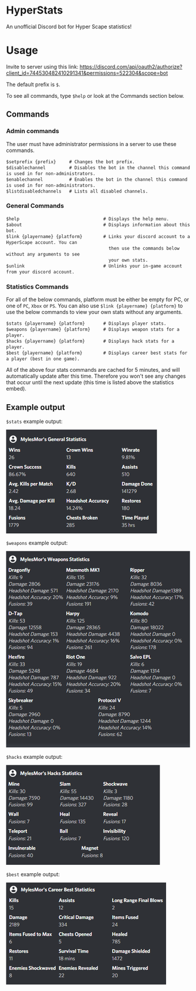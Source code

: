 # HyperStats
An unofficial Discord bot for Hyper Scape statistics!

# Usage
Invite to server using this link: https://discord.com/api/oauth2/authorize?client_id=744530482410291341&permissions=522304&scope=bot

The default prefix is `$`.

To see all commands, type `$help` or look at the Commands section below.

## Commands

### Admin commands
The user must have administrator permissions in a server to use these commands.

```
$setprefix {prefix}     # Changes the bot prefix.
$disablechannel         # Disables the bot in the channel this command is used in for non-administrators.
$enablechannel          # Enables the bot in the channel this command is used in for non-administrators.
$listdisabledchannels   # Lists all disabled channels.
```
### General Commands

```
$help                                # Displays the help menu.
$about                               # Displays information about this bot.
$link {playername} {platform}        # Links your discord account to a HyperScape account. You can
                                       then use the commands below without any arguments to see
                                       your own stats.
$unlink                              # Unlinks your in-game account from your discord account.
```

### Statistics Commands
For all of the below commands, platform must be either be empty for PC, or one of `PC`, `Xbox` or `PS`. You can also use `$link {playername} {platform}` to use the below commands to view your own stats without any arguments.

```
$stats {playername} {platform}       # Displays player stats.
$weapons {playername} {platform}     # Displays weapon stats for a player.
$hacks {playername} {platform}       # Displays hack stats for a player.
$best {playername} {platform}        # Displays career best stats for a player (best in one game).
```

All of the above four stats commands are cached for 5 minutes, and will automatically update after this time. Therefore you won't see any changes that occur until the next update (this time is listed above the statistics embed).

## Example output

`$stats` example output:

![Stats](https://github.com/MylesMor/HyperStats/blob/master/images/stats.png?raw=true)

`$weapons` example output:

![Stats](https://github.com/MylesMor/HyperStats/blob/master/images/weapons.png?raw=true)

`$hacks` example output:

![Stats](https://github.com/MylesMor/HyperStats/blob/master/images/hacks.png?raw=true)

`$best` example output:

![Stats](https://github.com/MylesMor/HyperStats/blob/master/images/best.png?raw=true)
